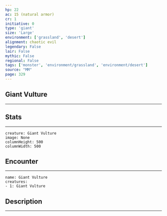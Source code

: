 ```yaml
---
hp: 22
ac: 15 (natural armor)
cr: 1
initiative: 0
type: 'giant'    
size: 'Large'
environment: ['grassland', 'desert']
alignment: chaotic evil
legendary: False
lair: False
mythic: False
regional: False
tags: ['monster', 'environment/grassland', 'environment/desert']
source: "MM"
page: 329
---
```


## Giant Vulture
---



## Stats
---

```statblock
creature: Giant Vulture
image: None
columnHeight: 500
columnWidth: 500
```

## Encounter
---

```encounter-table
name: Giant Vulture
creatures:
- 1: Giant Vulture
```

## Description
---




